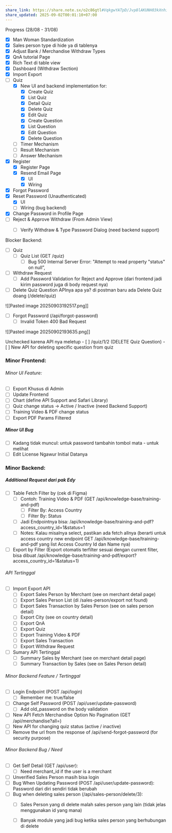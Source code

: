 ```yaml
---
share_link: https://share.note.sx/o2c86gtl#VqkgwYATpD/Jvp8lAKUNH03kXnhiH8ILwsXABZ1wJNM
share_updated: 2025-09-02T00:01:10+07:00
---
```

Progress (28/08 - 31/08)
- [x] Man Woman Standardization
- [x] Sales person type di hide ya di tablenya
- [x] Adjust Bank / Merchandise Withdraw Types
- [x] QnA tutorial Page
- [x] Rich Text di table view
- [x] Dashboard (Withdraw Section)
- [x] Import Export
- [ ] Quiz
	- [x] New UI and backend implementation for:
		- [x] Create Quiz
		- [x] List Quiz
		- [x] Detail Quiz
		- [x] Delete Quiz
		- [x] Edit Quiz
		- [x] Create Question
		- [x] List Question
		- [x] Edit Question
		- [x] Delete Question
	- [ ] Timer Mechanism
	- [ ] Result Mechanism     
	- [ ] Answer Mechanism
- [x] Register
	- [x] Register Page
	- [x] Resend Email Page
		- [x] UI
		- [x] Wiring
- [x] Forgot Password
- [x] Reset Password (Unauthenticated)
	- [x] UI
	- [ ] Wiring (bug backend)
- [x] Change Password in Profile Page
- [ ] Reject & Approve Withdraw (From Admin View)
	- [ ] Verify Withdraw & Type Password Dialog (need backend support)


Blocker Backend:
- [ ] Quiz
	- [ ] Quiz List (GET /quiz)
		- [ ] Bug 500 Internal Server Error: "Attempt to read property \"status\" on null”, 
- [ ] Withdraw Request
	- [ ] Add Password Validation for Reject and Approve (dari frontend jadi kirim password juga di body request nya)    
- [ ] Delete Quiz Question APInya apa ya? di postman baru ada Delete Quiz doang (/delete/quiz)

![[Pasted image 20250903192517.png]]


- [ ] Forgot Password (/api/forgot-password)
	- [ ] Invalid Token 400 Bad Request

![[Pasted image 20250902193635.png]]

Unchecked karena API nya meletup
	- [ ] /quiz/1/2 (DELETE Quiz Question)
		- [ ] New API for deleting specific question from quiz





### Minor Frontend:
###### Minor UI Feature:
- [ ] Export Khusus di Admin
- [ ] Update Frontend 
- [ ] Chart (define API Support and Safari Library)
- [ ] Quiz change status → Active / Inactive (need Backend Support)
- [ ] Training Video & PDF change status
- [ ] Export PDF Params Filtered

##### Minor UI Bug
- [ ] Kadang tidak muncul: untuk password tambahin tombol mata - untuk melihat
- [ ] Edit License Ngawur Initial Datanya
### Minor Backend:
##### Additional Request dari pak Edy
- [ ] Table Fetch Filter by (cek di Figma)
	- [ ] Contoh: Training Video & PDF (GET /api/knowledge-base/training-and-pdf)
		- [ ] Filter By: Access Country 
		- [ ] Filter By: Status
	- [ ] Jadi Endpointnya bisa: /api/knowledge-base/training-and-pdf?access_country_id=1&status=1
	- [ ] Notes: Kalau misalnya select, pastikan ada fetch allnya (berarti untuk access country new endpoint GET /api/knowledge-base/training-and-pdf yang list Access Country Id dan Name nya)
- [ ] Export by Filter (Export otomatis terfilter sesuai dengan current filter, bisa dibuat /api/knowledge-base/training-and-pdf/export?access_country_id=1&status=1)
###### API Tertinggal
- [ ] Import Export API  
	- [ ] Export Sales Person by Merchant (see on merchant detail page)
	- [ ] Export Sales Person List (di /sales-person/export not found)
	- [ ] Export Sales Transaction by Sales Person (see on sales person detail)
	- [ ] Export City (see on country detail)
	- [ ] Export QnA
	- [ ] Export Quiz
	- [ ] Export Training Video & PDF
	- [ ] Export Sales Transaction
	- [ ] Export Withdraw Request
- [ ] Sumary API Tertinggal
	- [ ] Summary Sales by Merchant (see on merchant detail page)
	- [ ] Summary Transaction by Sales (see on Sales Person detail)

###### Minor Backend Feature / Tertinggal
- [ ] Login Endpoint (POST /api/login)
	- [ ] Remember me: true/false 
- [ ] Change Self Password (POST /api/user/update-password)
	- [ ] Add old_password on the body validation
- [ ] New API Fetch Merchandise Option No Pagination (GET /api/merchandise?all=)
- [ ] New API for changing quiz status (active / inactive)
- [ ] Remove the url from the response of /api/send-forgot-password (for security purpose)
###### Minor Backend Bug / Need
- [ ] Get Self Detail (GET /api/user):
	- [ ] Need merchant_id if the user is a merchant
- [ ] Unverified Sales Person masih bisa login
- [ ] Bug When Updating Password (POST /api/user/update-password): Password dari diri sendiri tidak berubah
- [ ] Bug when deleting sales person (/api/sales-person/delete/3): 
	- [ ] Sales Person yang di delete malah sales person yang lain (tidak jelas menggunakan id yang mana)
	- [ ] Banyak module yang jadi bug ketika sales person yang berhubungan di delete 


